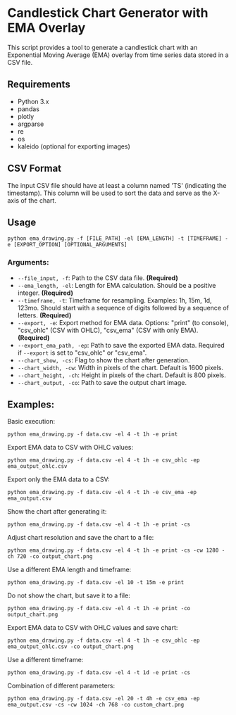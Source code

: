 # Candlestick Chart Generator with EMA Overlay

This script provides a tool to generate a candlestick chart with an Exponential Moving Average (EMA) overlay from time series data stored in a CSV file.

## Requirements

- Python 3.x
- pandas
- plotly
- argparse
- re
- os
- kaleido (optional for exporting images)

## CSV Format

The input CSV file should have at least a column named 'TS' (indicating the timestamp). This column will be used to sort the data and serve as the X-axis of the chart.

## Usage

```
python ema_drawing.py -f [FILE_PATH] -el [EMA_LENGTH] -t [TIMEFRAME] -e [EXPORT_OPTION] [OPTIONAL_ARGUMENTS]
```

### Arguments:

- `--file_input, -f`: Path to the CSV data file. **(Required)**
- `--ema_length, -el`: Length for EMA calculation. Should be a positive integer. **(Required)**
- `--timeframe, -t`: Timeframe for resampling. Examples: 1h, 15m, 1d, 123mo. Should start with a sequence of digits followed by a sequence of letters. **(Required)**
- `--export, -e`: Export method for EMA data. Options: "print" (to console), "csv_ohlc" (CSV with OHLC), "csv_ema" (CSV with only EMA). **(Required)**
- `--export_ema_path, -ep`: Path to save the exported EMA data. Required if `--export` is set to "csv_ohlc" or "csv_ema".
- `--chart_show, -cs`: Flag to show the chart after generation.
- `--chart_width, -cw`: Width in pixels of the chart. Default is 1600 pixels.
- `--chart_height, -ch`: Height in pixels of the chart. Default is 800 pixels.
- `--chart_output, -co`: Path to save the output chart image.

## Examples:

Basic execution:
```
python ema_drawing.py -f data.csv -el 4 -t 1h -e print
```

Export EMA data to CSV with OHLC values:
```
python ema_drawing.py -f data.csv -el 4 -t 1h -e csv_ohlc -ep ema_output_ohlc.csv
```

Export only the EMA data to a CSV:
```
python ema_drawing.py -f data.csv -el 4 -t 1h -e csv_ema -ep ema_output.csv
```

Show the chart after generating it:
```
python ema_drawing.py -f data.csv -el 4 -t 1h -e print -cs
```

Adjust chart resolution and save the chart to a file:
```
python ema_drawing.py -f data.csv -el 4 -t 1h -e print -cs -cw 1280 -ch 720 -co output_chart.png
```

Use a different EMA length and timeframe:
```
python ema_drawing.py -f data.csv -el 10 -t 15m -e print
```

Do not show the chart, but save it to a file:
```
python ema_drawing.py -f data.csv -el 4 -t 1h -e print -co output_chart.png
```

Export EMA data to CSV with OHLC values and save chart:
```
python ema_drawing.py -f data.csv -el 4 -t 1h -e csv_ohlc -ep ema_output_ohlc.csv -co output_chart.png
```

Use a different timeframe:
```
python ema_drawing.py -f data.csv -el 4 -t 1d -e print -cs
```

Combination of different parameters:
```
python ema_drawing.py -f data.csv -el 20 -t 4h -e csv_ema -ep ema_output.csv -cs -cw 1024 -ch 768 -co custom_chart.png
```